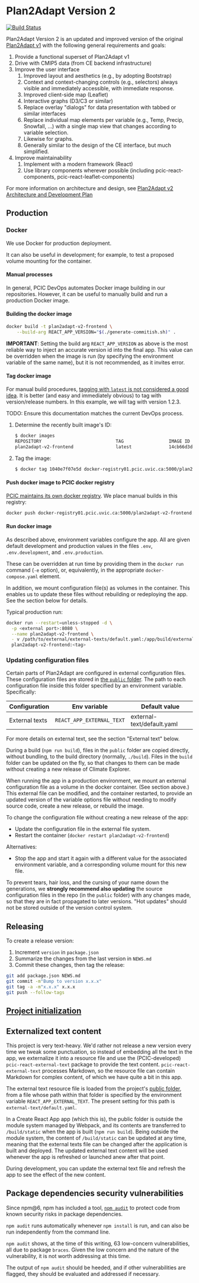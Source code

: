 # Plan2Adapt Version 2

[![Build Status](https://travis-ci.org/pacificclimate/plan2adapt-v2.svg?branch=master)](https://travis-ci.org/pacificclimate/plan2adapt-v2)

Plan2Adapt Version 2 is an updated and improved version of the original
[Plan2Adapt v1](https://pacificclimate.org/analysis-tools/plan2adapt) 
with the following general requirements and goals:

1. Provide a functional superset of Plan2Adapt v1
1. Drive with CMIP5 data (from CE backend infrastructure)
1. Improve the user interface
   1. Improved layout and aesthetics (e.g., by adopting Bootstrap)
   1. Context and context-changing controls (e.g., selectors) always visible 
      and immediately accessible, with immediate response.
   1. Improved client-side map (Leaflet)
   1. Interactive graphs (D3/C3 or similar)
   1. Replace overlay "dialogs" for data presentation with tabbed or similar interfaces
   1. Replace individual map elements per variable 
      (e.g., Temp, Precip, Snowfall, ...) with a single map view that changes 
      according to variable selection. 
   1. Likewise for graphs. 
   1. Generally similar to the design of the CE interface, but much simplified.
1. Improve maintainability
   1. Implement with a modern framework (React)
   1. Use library components wherever possible 
      (including pcic-react-components, pcic-react-leaflet-components)
      
For more information on architecture and design, see
[Plan2Adapt v2 Architecture and Development Plan](https://pcic.uvic.ca/confluence/display/CSG/Plan2Adapt+v2+Architecture+and+Development+Plan)

## Production

### Docker

We use Docker for production deployment.

It can also be useful in development; for example, to test a proposed volume mounting for the container.

#### Manual processes

In general, PCIC DevOps automates Docker image building in our repositories. However, it can be useful
to manually build and run a production Docker image.

#### Building the docker image

```bash
docker build -t plan2adapt-v2-frontend \
    --build-arg REACT_APP_VERSION="$(./generate-commitish.sh)" .
```

**IMPORTANT**: Setting the build arg `REACT_APP_VERSION` as above is the most reliable
way to inject an accurate version id into the final app. This value can be overridden
when the image is run (by specifying the environment variable of the same name), 
but it is not recommended, as it invites error.

#### Tag docker image

For manual build procedures,
[tagging with `latest` is not considered a good idea](https://medium.com/@mccode/the-misunderstood-docker-tag-latest-af3babfd6375).
It is better (and easy and immediately obvious) to tag with version/release
numbers. In this example, we will tag with version 1.2.3.

TODO: Ensure this documentation matches the current DevOps process.

1. Determine the recently built image's ID:

   ```bash
   $ docker images
   REPOSITORY                            TAG                 IMAGE ID            CREATED             SIZE
   plan2adapt-v2-frontend                latest              14cb66d3d145        22 seconds ago      867MB

   ```

1. Tag the image:

   ```bash
   $ docker tag 1040e7f07e5d docker-registry01.pcic.uvic.ca:5000/plan2adapt-v2-frontend:1.2.3
   ```

#### Push docker image to PCIC docker registry

[PCIC maintains its own docker registry](https://pcic.uvic.ca/confluence/pages/viewpage.action?pageId=3506599). 
We place manual builds in this registry:

```bash
docker push docker-registry01.pcic.uvic.ca:5000/plan2adapt-v2-frontend:1.2.3
```

#### Run docker image

As described above, environment variables configure the app.
All are given default development and production values in the files
`.env`, `.env.development`, and `.env.production`.

These can be overridden at run time by providing them in the `docker run` command (`-e` option),
or, equivalently, in the appropriate `docker-compose.yaml` element.

In addition, we mount configuration file(s) as volumes in the container.
This enables us to update these files without rebuilding or redeploying the app.
See the section below for details.

Typical production run:

```bash
docker run --restart=unless-stopped -d \
  -p <external port>:8080 \
  --name plan2adapt-v2-frontend \
  - v /path/to/external/external-texts/default.yaml:/app/build/external-text/default.yaml \
  plan2adapt-v2-frontend:<tag>
```

### Updating configuration files

Certain parts of Plan2Adapt are configured in external configuration files.
These configuration files are stored in [the `public` folder](https://facebook.github.io/create-react-app/docs/using-the-public-folder).
The path to each configuration file inside this folder specified by an environment variable.
Specifically:

| Configuration     | Env variable                  | Default value                 |
| ----------------- | ----------------------------- | ------------------------------|
| External texts    | `REACT_APP_EXTERNAL_TEXT`     |  external-text/default.yaml   |

For more details on external text, see the section "External text" below.

During a build (`npm run build`),
files in the `public` folder are copied directly, without bundling, to the build directory (normally, `./build`).
Files in the `build` folder can be updated on the fly, so that changes to them can be made without creating
a new release of Climate Explorer.

When running the app in a production environment, we mount an external configuration file as a volume
in the docker container. (See section above.)
This external file can be modified, and the container restarted, to provide an updated version of the
variable options file without needing to modify source code, create a new release, or rebuild the image.

To change the configuration file without creating a new release of the app:

* Update the configuration file in the external file system.
* Restart the container (`docker restart plan2adapt-v2-frontend`)

Alternatives:

* Stop the app and start it again with a different value for the associated environment variable,
  and a corresponding volume mount for this new file.

To prevent tears, hair loss, and the cursing of your name down the generations,
we **strongly recommend also updating** the source configuration files in the repo (in the `public` folder)
with any changes made, so that they are in fact propagated to later versions. "Hot updates" should not be stored
outside of the version control system.

## Releasing

To create a release version:

1. Increment `version` in `package.json`
2. Summarize the changes from the last version in `NEWS.md`
3. Commit these changes, then tag the release:

  ```bash
git add package.json NEWS.md
git commit -m"Bump to version x.x.x"
git tag -a -m"x.x.x" x.x.x
git push --follow-tags
  ```

## [Project initialization](docs/Project-initialization.md)

## Externalized text content

This project is very text-heavy. We'd rather not release a new version every time we tweak some punctuation,
so instead of embedding all the text in the app, we externalize it into a resource file and use the (PCIC-developed)
`pcic-react-external-text` package to provide the text content. `pcic-react-external-text` processes Markdown, 
so the resource file can contain Markdown for complex content, of which we have quite a bit in this app.

The external text resource file is loaded from the project's
[public folder](https://facebook.github.io/create-react-app/docs/using-the-public-folder),
from a file whose path within that folder is specified by the environment variable `REACT_APP_EXTERNAL_TEXT`.
The present setting for this path is `external-text/default.yaml`.

In a Create React App app (which this is), the
public folder is outside the module system managed by Webpack, and its contents are transferred to `/build/static` 
when the app is built (`npm run build`). 
Being outside the module system, the content of `/build/static` can be updated at any time,
meaning that the external texts file can be changed after the application is built and deployed. 
The updated external text content will be used whenever the app is refreshed or launched anew after that point.

During development, you can update the external text file and refresh the app to see the effect of the new content.

## Package dependencies security vulnerabilities

Since npm@6, npm has included a tool,
[`npm audit`](https://blog.npmjs.org/post/173719309445/npm-audit-identify-and-fix-insecure) 
to protect code from known security risks in package dependencies.

`npm audit` runs automatically whenever `npm install` is run, and can also
be run independently from the command line.

`npm audit` shows, at the time of this writing, 63 low-concern 
vulnerabilities, all due to package `braces`. Given the low concern and the
nature of the vulnerability, it is not worth addressing at this time.

The output of `npm audit` should be heeded, and if other vulnerabilities 
are flagged, they should be evaluated and addressed if necessary.
